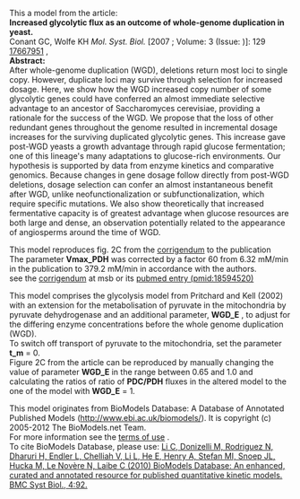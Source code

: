 

This a model from the article:  
**Increased glycolytic flux as an outcome of whole-genome duplication in yeast.**   
Conant GC, Wolfe KH _Mol. Syst. Biol._ [2007 ; Volume: 3 (Issue: )]: 129
[17667951](http://www.ncbi.nlm.nih.gov/pubmed/17667951) ,  
**Abstract:**   
After whole-genome duplication (WGD), deletions return most loci to single
copy. However, duplicate loci may survive through selection for increased
dosage. Here, we show how the WGD increased copy number of some glycolytic
genes could have conferred an almost immediate selective advantage to an
ancestor of Saccharomyces cerevisiae, providing a rationale for the success of
the WGD. We propose that the loss of other redundant genes throughout the
genome resulted in incremental dosage increases for the surviving duplicated
glycolytic genes. This increase gave post-WGD yeasts a growth advantage
through rapid glucose fermentation; one of this lineage's many adaptations to
glucose-rich environments. Our hypothesis is supported by data from enzyme
kinetics and comparative genomics. Because changes in gene dosage follow
directly from post-WGD deletions, dosage selection can confer an almost
instantaneous benefit after WGD, unlike neofunctionalization or
subfunctionalization, which require specific mutations. We also show
theoretically that increased fermentative capacity is of greatest advantage
when glucose resources are both large and dense, an observation potentially
related to the appearance of angiosperms around the time of WGD.

  
  

This model reproduces fig. 2C from the
[corrigendum](http://dx.doi.org/10.1038/msb.2008.46) to the publication  
The parameter **Vmax_PDH** was corrected by a factor 60 from 6.32 mM/min in
the publication to 379.2 mM/min in accordance with the authors.  
see the [corrigendum](http://dx.doi.org/10.1038/msb.2008.46) at msb or its
[pubmed entry (pmid:18594520)](http://www.ncbi.nlm.nih.gov/pubmed/18594520)

This model comprises the glycolysis model from Pritchard and Kell (2002) with
an extension for the metabolisation of pyruvate in the mitochondria by
pyruvate dehydrogenase and an additional parameter, **WGD_E** , to adjust for
the differing enzyme concentrations before the whole genome duplication (WGD).  
To switch off transport of pyruvate to the mitochondria, set the parameter
**t_m** = 0.  
Figure 2C from the article can be reproduced by manually changing the value of
parameter **WGD_E** in the range between 0.65 and 1.0 and calculating the
ratios of ratio of **PDC/PDH** fluxes in the altered model to the one of the
model with **WGD_E** = 1.

This model originates from BioModels Database: A Database of Annotated
Published Models (http://www.ebi.ac.uk/biomodels/). It is copyright (c)
2005-2012 The BioModels.net Team.  
For more information see the [terms of
use](http://www.ebi.ac.uk/biomodels/legal.html) .  
To cite BioModels Database, please use: [Li C, Donizelli M, Rodriguez N,
Dharuri H, Endler L, Chelliah V, Li L, He E, Henry A, Stefan MI, Snoep JL,
Hucka M, Le Novère N, Laibe C (2010) BioModels Database: An enhanced, curated
and annotated resource for published quantitative kinetic models. BMC Syst
Biol., 4:92.](http://www.ncbi.nlm.nih.gov/pubmed/20587024)

